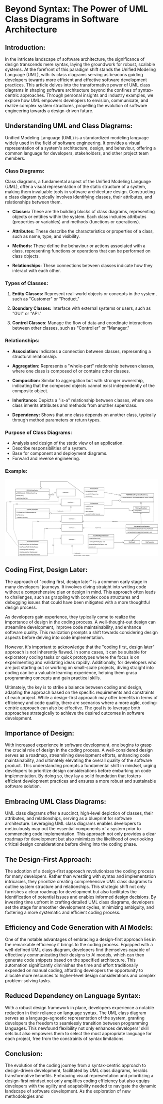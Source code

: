# Beyond Syntax: The Power of UML Class Diagrams in Software Architecture

## Introduction:

In the intricate landscape of software architecture, the significance of design transcends mere syntax, laying the groundwork for robust, scalable systems. At the forefront of this paradigm shift stands the Unified Modeling Language (UML), with its class diagrams serving as beacons guiding developers towards more efficient and effective software development practices. This article delves into the transformative power of UML class diagrams in shaping software architecture beyond the confines of syntax-centric approaches. Through personal insights and industry examples, we explore how UML empowers developers to envision, communicate, and realize complex system structures, propelling the evolution of software engineering towards a design-driven future.

## Understanding UML and Class Diagrams:

Unified Modeling Language (UML) is a standardized modeling language widely used in the field of software engineering. It provides a visual representation of a system's architecture, design, and behaviour, offering a common language for developers, stakeholders, and other project team members.

### Class Diagrams:

Class diagrams, a fundamental aspect of the Unified Modeling Language (UML), offer a visual representation of the static structure of a system, making them invaluable tools in software architecture design. Constructing a class diagram typically involves identifying classes, their attributes, and relationships between them.

- **Classes:** These are the building blocks of class diagrams, representing objects or entities within the system. Each class includes attributes (properties or variables) and methods (functions or operations).
  
- **Attributes:** These describe the characteristics or properties of a class, such as name, type, and visibility.
  
- **Methods:** These define the behaviour or actions associated with a class, representing functions or operations that can be performed on class objects.
  
- **Relationships:** These connections between classes indicate how they interact with each other.

### Types of Classes:

1. **Entity Classes:** Represent real-world objects or concepts in the system, such as "Customer" or "Product."
   
2. **Boundary Classes:** Interface with external systems or users, such as "GUI" or "API."
   
3. **Control Classes:** Manage the flow of data and coordinate interactions between other classes, such as "Controller" or "Manager."

### Relationships:

- **Association:** Indicates a connection between classes, representing a structural relationship.
  
- **Aggregation:** Represents a "whole-part" relationship between classes, where one class is composed of or contains other classes.
  
- **Composition:** Similar to aggregation but with stronger ownership, indicating that the composed objects cannot exist independently of the composite object.
  
- **Inheritance:** Depicts a "is-a" relationship between classes, where one class inherits attributes and methods from another superclass.
  
- **Dependency:** Shows that one class depends on another class, typically through method parameters or return types.

### Purpose of Class Diagrams:

- Analysis and design of the static view of an application.
- Describe responsibilities of a system.
- Base for component and deployment diagrams.
- Forward and reverse engineering.

### Example:
![UML Class Diagram Example](https://github.com/Ishanmadan10/Fresher-s-boot-camp-2024/blob/main/LLDforRiskManagementSystem-_1_.jpg?raw=true)

## Coding First, Design Later:

The approach of "coding first, design later" is a common early stage in many developers' journeys. It involves diving straight into writing code without a comprehensive plan or design in mind. This approach often leads to challenges, such as grappling with complex code structures and debugging issues that could have been mitigated with a more thoughtful design process.

As developers gain experience, they typically come to realize the importance of design in the coding process. A well-thought-out design can streamline development, improve code maintainability, and enhance software quality. This realization prompts a shift towards considering design aspects before delving into code implementation.

However, it's important to acknowledge that the "coding first, design later" approach is not inherently flawed. In some cases, it can be suitable for exploratory coding tasks or quick prototypes where the focus is on experimenting and validating ideas rapidly. Additionally, for developers who are just starting out or working on small-scale projects, diving straight into coding can be a valuable learning experience, helping them grasp programming concepts and gain practical skills.

Ultimately, the key is to strike a balance between coding and design, adapting the approach based on the specific requirements and constraints of each project. While a design-first approach may offer benefits in terms of efficiency and code quality, there are scenarios where a more agile, coding-centric approach can also be effective. The goal is to leverage both approaches strategically to achieve the desired outcomes in software development.

## Importance of Design:

With increased experience in software development, one begins to grasp the crucial role of design in the coding process. A well-considered design serves as a roadmap, streamlining development efforts, enhancing code maintainability, and ultimately elevating the overall quality of the software product. This understanding prompts a fundamental shift in mindset, urging developers to prioritize design considerations before embarking on code implementation. By doing so, they lay a solid foundation that fosters efficient development practices and ensures a more robust and sustainable software solution.

## Embracing UML Class Diagrams:

UML class diagrams offer a succinct, high-level depiction of classes, their attributes, and relationships, serving as a blueprint for software architecture. Leveraging UML class diagrams enables developers to meticulously map out the essential components of a system prior to commencing code implementation. This approach not only provides a clear roadmap for development but also minimizes the likelihood of overlooking critical design considerations before diving into the coding phase.

## The Design-First Approach:

The adoption of a design-first approach revolutionizes the coding process for many developers. Rather than wrestling with syntax and implementation intricacies, they prioritize creating comprehensive UML class diagrams to outline system structure and relationships. This strategic shift not only furnishes a clear roadmap for development but also facilitates the identification of potential issues and enables informed design decisions. By investing time upfront in crafting detailed UML class diagrams, developers set the stage for smoother development cycles, minimizing ambiguity, and fostering a more systematic and efficient coding process.

## Efficiency and Code Generation with AI Models:

One of the notable advantages of embracing a design-first approach lies in the remarkable efficiency it brings to the coding process. Equipped with a well-defined UML class diagram, developers find themselves capable of effectively communicating their designs to AI models, which can then generate code snippets based on the specified architecture. This automation significantly diminishes the time and effort traditionally expended on manual coding, affording developers the opportunity to allocate more resources to higher-level design considerations and complex problem-solving tasks.

## Reduced Dependency on Language Syntax:

With a robust design framework in place, developers experience a notable reduction in their reliance on language syntax. The UML class diagram serves as a language-agnostic representation of the system, granting developers the freedom to seamlessly transition between programming languages. This newfound flexibility not only enhances developers' skill sets but also empowers them to select the most appropriate language for each project, free from the constraints of syntax limitations.

## Conclusion:

The evolution of the coding journey from a syntax-centric approach to design-driven development, facilitated by UML class diagrams, heralds transformative benefits. Embracing visual representation and prioritizing a design-first mindset not only amplifies coding efficiency but also equips developers with the agility and adaptability needed to navigate the dynamic landscape of software development. As the exploration of new methodologies and
